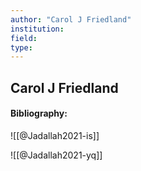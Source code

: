```yaml
---
author: "Carol J Friedland"
institution:
field:
type:
---
```


## Carol J Friedland
#### Bibliography:

![[@Jadallah2021-is]]

![[@Jadallah2021-yq]]